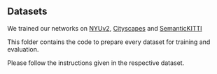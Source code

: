 ## Datasets

We trained our networks on 
[NYUv2](https://cs.nyu.edu/~silberman/datasets/nyu_depth_v2.html), 
[Cityscapes](https://www.cityscapes-dataset.com/) and 
[SemanticKITTI](https://www.cvlibs.net/datasets/kitti/eval_semseg.php?benchmark=semantics2015)

This folder contains the code to prepare every dataset for training and 
evaluation. 

Please follow the instructions given in the respective dataset.
